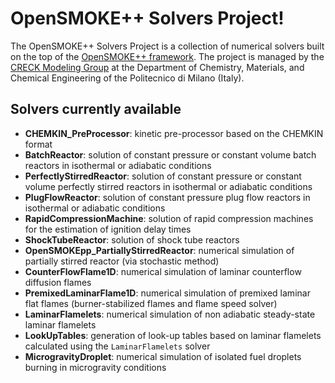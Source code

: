 OpenSMOKE++ Solvers Project!
=====================

The OpenSMOKE++ Solvers Project is a collection of numerical solvers built on the top of the [OpenSMOKE++ framework][1].
The project is managed by the [CRECK Modeling Group][2] at the Department of Chemistry, Materials, and 
Chemical Engineering of the Politecnico di Milano (Italy).


Solvers currently available
---------

 - **CHEMKIN_PreProcessor**: kinetic pre-processor based on the CHEMKIN format
 - **BatchReactor**: solution of constant pressure or constant volume batch reactors in isothermal or adiabatic conditions
 - **PerfectlyStirredReactor**: solution of constant pressure or constant volume perfectly stirred reactors in isothermal or adiabatic conditions
 - **PlugFlowReactor**: solution of constant pressure plug flow reactors in isothermal or adiabatic conditions 
 - **RapidCompressionMachine**: solution of rapid compression machines for the estimation of ignition delay times
 - **ShockTubeReactor**: solution of shock tube reactors
 - **OpenSMOKEpp_PartiallyStirredReactor**: numerical simulation of partially stirred reactor (via stochastic method)
 - **CounterFlowFlame1D**: numerical simulation of laminar counterflow diffusion flames 
 - **PremixedLaminarFlame1D**: numerical simulation of premixed laminar flat flames (burner-stabilized flames and flame speed solver)
 - **LaminarFlamelets**: numerical simulation of non adiabatic steady-state laminar flamelets 
 - **LookUpTables**: generation of look-up tables based on laminar flamelets calculated using the `LaminarFlamelets` solver
 - **MicrogravityDroplet**: numerical simulation of isolated fuel droplets burning in microgravity conditions

  [1]: https://www.opensmokepp.polimi.it/
  [2]: http://creckmodeling.chem.polimi.it/
